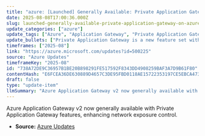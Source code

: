 ```yaml
---
title: "azure: [Launched] Generally Available: Private Application Gateway on Azure Application Gateway v2"
date: 2025-08-08T17:00:36.000Z
slug: launched-generally-available-private-application-gateway-on-azure-application-gateway-v2
update_categories: ["azure"]
update_tags: ["Azure", "Application Gateway", "Private Application Gateway", "General Availability"]
update_bullets: ["Private Application Gateway is a new feature set within Application Gateway v2 SKU.", "These capabilities provide enhanced control over network exposure for applications.", "The feature is now generally available for production use."]
timeframes: ["2025-08"]
link: "https://azure.microsoft.com/updates?id=500225"
source: "Azure Updates"
timeframeKey: "2025-08"
id: "738A72DE9C36957B1BE20B898291FE517592F8343DD4908259BAF3A7D9B61F80"
contentHash: "E6FCEA36DE630889D4657C3DE95FBD0118AE15722353197CE5EBCA47318A3B1A"
draft: false
type: "update-item"
llmSummary: "Azure Application Gateway v2 now generally available with Private Application Gateway features, enhancing network exposure control."
---
```


Azure Application Gateway v2 now generally available with Private Application Gateway features, enhancing network exposure control.

- **Source:** [Azure Updates](https://azure.microsoft.com/updates?id=500225)
